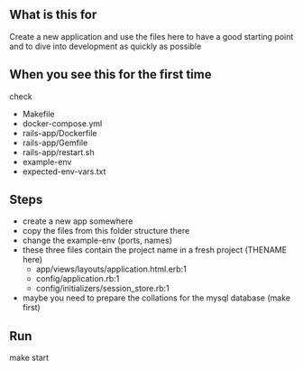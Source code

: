 ## What is this for
Create a new application and use the files here to have a good starting point and to dive into development as quickly as possible

## When you see this for the first time
check

- Makefile
- docker-compose.yml
- rails-app/Dockerfile
- rails-app/Gemfile
- rails-app/restart.sh
- example-env
- expected-env-vars.txt

## Steps
- create a new app somewhere
- copy the files from this folder structure there
- change the example-env (ports, names)
- these three files contain the project name in a fresh project (THENAME here)
	- app/views/layouts/application.html.erb:1
	- config/application.rb:1
	- config/initializers/session_store.rb:1
- maybe you need to prepare the collations for the mysql database (make first)

## Run
make start